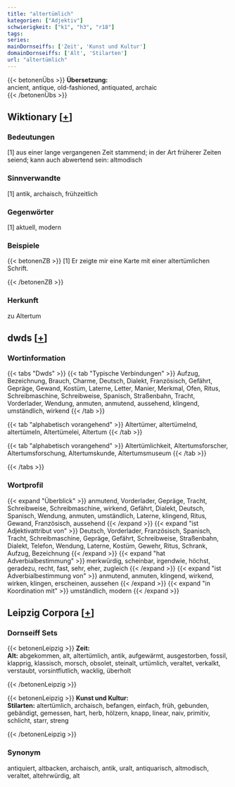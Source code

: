 ```yaml
---
title: "altertümlich"
kategorien: ["Adjektiv"]
schwierigkeit: ["k1", "h3", "r18"]
tags:
series:
mainDornseiffs: ['Zeit', 'Kunst und Kultur']
domainDornseiffs: ['Alt', 'Stilarten']
url: "altertümlich"
---
```


{{< betonenÜbs >}}
**Übersetzung:**  
ancient, antique, old-fashioned, antiquated, archaic  
{{< /betonenÜbs >}}

## Wiktionary [[+](https://de.wiktionary.org/wiki/altertümlich)]

### Bedeutungen
[1] aus einer lange vergangenen Zeit stammend; in der Art früherer Zeiten seiend; kann auch abwertend sein: altmodisch  

### Sinnverwandte
[1] antik, archaisch, frühzeitlich  

### Gegenwörter
[1] aktuell, modern  

### Beispiele
{{< betonenZB >}}
[1] Er zeigte mir eine Karte mit einer altertümlichen Schrift.  

{{< /betonenZB >}}
### Herkunft
zu Altertum  



## dwds [[+](https://www.dwds.de/wb/altertümlich)]

### Wortinformation
{{< tabs "Dwds" >}}
{{< tab "Typische Verbindungen" >}}
Aufzug, Bezeichnung, Brauch, Charme, Deutsch, Dialekt, Französisch, Gefährt, Gepräge, Gewand, Kostüm, Laterne, Letter, Manier, Merkmal, Ofen, Ritus, Schreibmaschine, Schreibweise, Spanisch, Straßenbahn, Tracht, Vorderlader, Wendung, anmuten, anmutend, aussehend, klingend, umständlich, wirkend
{{< /tab >}}

{{< tab "alphabetisch vorangehend" >}}
Altertümer, altertümelnd, altertümeln, Altertümelei, Altertum
{{< /tab >}}

{{< tab "alphabetisch vorangehend" >}}
Altertümlichkeit, Altertumsforscher, Altertumsforschung, Altertumskunde, Altertumsmuseum
{{< /tab >}}

{{< /tabs >}}

### Wortprofil
{{< expand "Überblick" >}} anmutend, Vorderlader, Gepräge, Tracht, Schreibweise, Schreibmaschine, wirkend, Gefährt, Dialekt, Deutsch, Spanisch, Wendung, anmuten, umständlich, Laterne, klingend, Ritus, Gewand, Französisch, aussehend {{< /expand >}}
{{< expand "ist Adjektivattribut von" >}} Deutsch, Vorderlader, Französisch, Spanisch, Tracht, Schreibmaschine, Gepräge, Gefährt, Schreibweise, Straßenbahn, Dialekt, Telefon, Wendung, Laterne, Kostüm, Gewehr, Ritus, Schrank, Aufzug, Bezeichnung {{< /expand >}}
{{< expand "hat Adverbialbestimmung" >}} merkwürdig, scheinbar, irgendwie, höchst, geradezu, recht, fast, sehr, eher, zugleich {{< /expand >}}
{{< expand "ist Adverbialbestimmung von" >}} anmutend, anmuten, klingend, wirkend, wirken, klingen, erscheinen, aussehen {{< /expand >}}
{{< expand "in Koordination mit" >}} umständlich, modern {{< /expand >}}

## Leipzig Corpora [[+](https://corpora.uni-leipzig.de/en/res?word=altertümlich&corpusId=deu_newscrawl-public_2018)]

### Dornseiff Sets
{{< betonenLeipzig >}}
**Zeit:**  
**Alt:** abgekommen, alt, altertümlich, antik, aufgewärmt, ausgestorben, fossil, klapprig, klassisch, morsch, obsolet, steinalt, urtümlich, veraltet, verkalkt, verstaubt, vorsintflutlich, wacklig, überholt  

{{< /betonenLeipzig >}}


{{< betonenLeipzig >}}
**Kunst und Kultur:**  
**Stilarten:** altertümlich, archaisch, befangen, einfach, früh, gebunden, gebändigt, gemessen, hart, herb, hölzern, knapp, linear, naiv, primitiv, schlicht, starr, streng  

{{< /betonenLeipzig >}}

### Synonym
antiquiert, altbacken, archaisch, antik, uralt, antiquarisch, altmodisch, veraltet, altehrwürdig, alt

